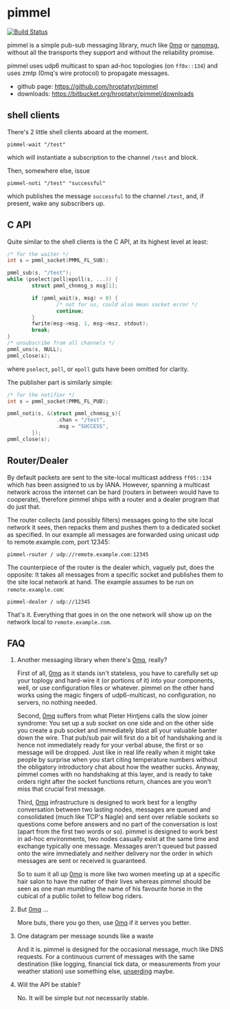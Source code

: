 pimmel
======

[![Build Status](https://secure.travis-ci.org/hroptatyr/pimmel.png?branch=master)](http://travis-ci.org/hroptatyr/pimmel)

pimmel is a simple pub-sub messaging library, much like [0mq][1] or
[nanomsg][2], without all the transports they support and without the
reliability promise.

pimmel uses udp6 multicast to span ad-hoc topologies (on `ff0x::134`)
and uses zmtp (0mq's wire protocol) to propagate messages.

+ github page: <https://github.com/hroptatyr/pimmel>
+ downloads: <https://bitbucket.org/hroptatyr/pimmel/downloads>


shell clients
-------------
There's 2 little shell clients aboard at the moment.

    pimmel-wait "/test"

which will instantiate a subscription to the channel `/test` and block.

Then, somewhere else, issue

    pimmel-noti "/test" "successful"

which publishes the message `successful` to the channel `/test`, and,
if present, wake any subscribers up.


C API
-----
Quite similar to the shell clients is the C API, at its highest level at
least:

```c
/* for the waiter */
int s = pmml_socket(PMML_FL_SUB);

pmml_sub(s, "/test");
while (pselect|poll|epoll(s, ...)) {
        struct pmml_chnmsg_s msg[1];

        if (pmml_wait(s, msg) < 0) {
                /* not for us, could also mean socket error */
                continue;
        }
        fwrite(msg->msg, 1, msg->msz, stdout);
        break;
}
/* unsubscribe from all channels */
pmml_uns(s, NULL);
pmml_close(s);
```

where `pselect`, `poll`, or `epoll` guts have been omitted for clarity.

The publisher part is similarly simple:

```c
/* for the notifier */
int s = pmml_socket(PMML_FL_PUB);

pmml_noti(s, &(struct pmml_chnmsg_s){
                .chan = "/test",
                .msg = "SUCCESS",
        });
pmml_close(s);
```


Router/Dealer
-------------
By default packets are sent to the site-local multicast address
`ff05::134` which has been assigned to us by IANA.  However, spanning a
multicast network across the internet can be hard (routers in between
would have to cooperate), therefore pimmel ships with a router and a
dealer program that do just that.

The router collects (and possibly filters) messages going to the site
local network it sees, then repacks them and pushes them to a dedicated
socket as specified.  In our example all messages are forwarded using
unicast udp to remote.example.com, port 12345:

    pimmel-router / udp://remote.example.com:12345

The counterpiece of the router is the dealer which, vaguely put, does
the opposite: It takes all messages from a specific socket and publishes
them to the site local network at hand.  The example assumes to be run
on `remote.example.com`:

    pimmel-dealer / udp://12345

That's it.  Everything that goes in on the one network will show up on
the network local to `remote.example.com`.


FAQ
---

1. Another messaging library when there's [0mq][1], really?

   First of all, [0mq][1] as it stands isn't stateless, you have to
   carefully set up your toplogy and hard-wire it (or portions of it)
   into your components, well, or use configuration files or whatever.
   pimmel on the other hand works using the magic fingers of
   udp6-multicast, no configuration, no servers, no nothing needed.

   Second, [0mq][1] suffers from what Pieter Hintjens calls the slow
   joiner syndrome: You set up a sub socket on one side and on the other
   side you create a pub socket and immediately blast all your valuable
   banter down the wire.  That pub/sub pair will first do a bit of
   handshaking and is hence not immediately ready for your verbal
   abuse, the first or so message will be dropped.
   Just like in real life really when it might take people by surprise
   when you start citing temperature numbers without the obligatory
   introductory chat about how the weather sucks.  Anyway, pimmel comes
   with no handshaking at this layer, and is ready to take orders right
   after the socket functions return, chances are you won't miss that
   crucial first message.

   Third, [0mq][1] infrastructure is designed to work best for a lengthy
   conversation between two lasting nodes, messages are queued and
   consolidated (much like TCP's Nagle) and sent over reliable sockets
   so questions come before answers and no part of the conversation is
   lost (apart from the first two words or so).  pimmel is designed to
   work best in ad-hoc environments, two nodes casually exist at the
   same time and exchange typically one message.  Messages aren't queued
   but passed onto the wire immediately and neither delivery nor the
   order in which messages are sent or received is guaranteed.

   So to sum it all up [0mq][1] is more like two women meeting up at a
   specific hair salon to have the natter of their lives whereas pimmel
   should be seen as one man mumbling the name of his favourite horse in
   the cubical of a public toilet to fellow bog riders.


2. But [0mq][1] ...

   More buts, there you go then, use [0mq][1] if it serves you better.


3. One datagram per message sounds like a waste

   And it is.  pimmel is designed for the occasional message, much like
   DNS requests.  For a continuous current of messages with the same
   destination (like logging, financial tick data, or measurements from
   your weather station) use something else, [unserding][3] maybe.


4. Will the API be stable?

   No.  It will be simple but not necessarily stable.


  [1]: https://github.com/zeromq/libzmq
  [2]: https://github.com/250bpm/nanomsg
  [3]: https://github.com/hroptatyr/unserding
